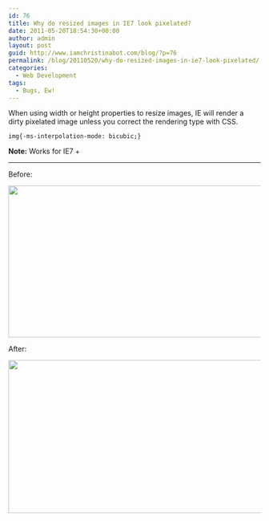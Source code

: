 ```yaml
---
id: 76
title: Why do resized images in IE7 look pixelated?
date: 2011-05-20T18:54:30+00:00
author: admin
layout: post
guid: http://www.iamchristinabot.com/blog/?p=76
permalink: /blog/20110520/why-do-resized-images-in-ie7-look-pixelated/
categories:
  - Web Development
tags:
  - Bugs, Ew!
---
```

When using width or height properties to resize images, IE will render a dirty pixelated image unless you correct the rendering type with CSS.


    img{-ms-interpolation-mode: bicubic;}



**Note:** Works for IE7 +

* * *

Before:

<img src="{{ site.url | prepend: site.baseurl }}/wp-content/uploads/2011/05/Screen-shot-2011-05-20-at-2.51.34-PM.png" alt="" title="Screen shot 2011-05-20 at 2.51.34 PM" width="595" height="303" class="aligncenter size-full wp-image-77" srcset="{{ site.url | prepend: site.baseurl }}/wp-content/uploads/2011/05/Screen-shot-2011-05-20-at-2.51.34-PM.png 595w, {{ site.url | prepend: site.baseurl }}/wp-content/uploads/2011/05/Screen-shot-2011-05-20-at-2.51.34-PM-300x152.png 300w" sizes="(max-width: 595px) 100vw, 595px" />

After:

<img src="{{ site.url | prepend: site.baseurl }}/wp-content/uploads/2011/05/Screen-shot-2011-05-20-at-2.51.54-PM.png" alt="" title="Screen shot 2011-05-20 at 2.51.54 PM" width="598" height="305" class="aligncenter size-full wp-image-78" srcset="{{ site.url | prepend: site.baseurl }}/wp-content/uploads/2011/05/Screen-shot-2011-05-20-at-2.51.54-PM.png 598w, {{ site.url | prepend: site.baseurl }}/wp-content/uploads/2011/05/Screen-shot-2011-05-20-at-2.51.54-PM-300x153.png 300w" sizes="(max-width: 598px) 100vw, 598px" />
